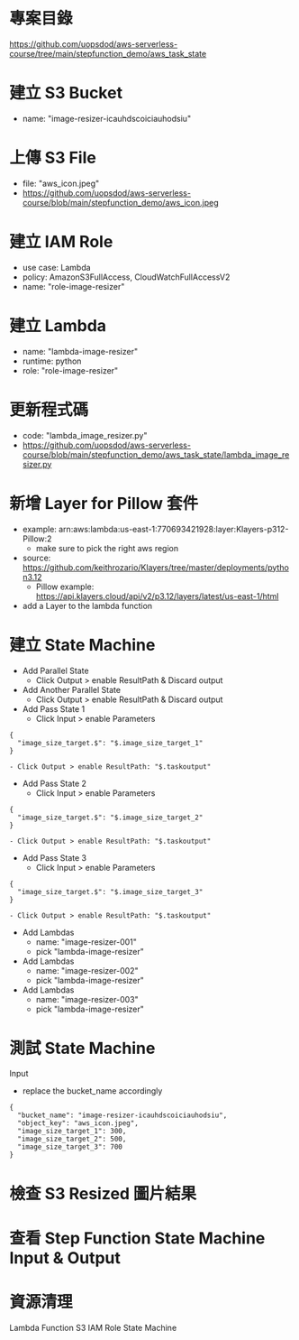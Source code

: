 
# 專案目錄 
https://github.com/uopsdod/aws-serverless-course/tree/main/stepfunction_demo/aws_task_state

# 建立 S3 Bucket 
 - name: "image-resizer-icauhdscoiciauhodsiu"

# 上傳 S3 File 
 - file: "aws_icon.jpeg"
 - https://github.com/uopsdod/aws-serverless-course/blob/main/stepfunction_demo/aws_icon.jpeg

# 建立 IAM Role 
 - use case: Lambda 
 - policy: AmazonS3FullAccess, CloudWatchFullAccessV2 
 - name: "role-image-resizer" 

# 建立 Lambda 
 - name: "lambda-image-resizer"
 - runtime: python 
 - role: "role-image-resizer" 

# 更新程式碼
 - code: "lambda_image_resizer.py" 
  - https://github.com/uopsdod/aws-serverless-course/blob/main/stepfunction_demo/aws_task_state/lambda_image_resizer.py

# 新增 Layer for Pillow 套件  
 - example: arn:aws:lambda:us-east-1:770693421928:layer:Klayers-p312-Pillow:2
   - make sure to pick the right aws region 
 - source: https://github.com/keithrozario/Klayers/tree/master/deployments/python3.12
   - Pillow example: https://api.klayers.cloud/api/v2/p3.12/layers/latest/us-east-1/html 
 - add a Layer to the lambda function 

# 建立 State Machine 
 - Add Parallel State 
   - Click Output > enable ResultPath & Discard output
 - Add Another Parallel State 
   - Click Output > enable ResultPath & Discard output
 - Add Pass State 1
   - Click Input > enable Parameters 
```
{
  "image_size_target.$": "$.image_size_target_1"
}
```
    - Click Output > enable ResultPath: "$.taskoutput" 
 - Add Pass State 2
   - Click Input > enable Parameters 
```
{
  "image_size_target.$": "$.image_size_target_2"
}
```
    - Click Output > enable ResultPath: "$.taskoutput" 
 - Add Pass State 3
   - Click Input > enable Parameters 
```
{
  "image_size_target.$": "$.image_size_target_3"
}
```
    - Click Output > enable ResultPath: "$.taskoutput" 
 - Add Lambdas
   - name: "image-resizer-001"
   - pick "lambda-image-resizer"
 - Add Lambdas
   - name: "image-resizer-002"
   - pick "lambda-image-resizer"
 - Add Lambdas
   - name: "image-resizer-003"
   - pick "lambda-image-resizer"   

# 測試 State Machine 
Input 
 - replace the bucket_name accordingly
```
{
  "bucket_name": "image-resizer-icauhdscoiciauhodsiu",
  "object_key": "aws_icon.jpeg",
  "image_size_target_1": 300,
  "image_size_target_2": 500,
  "image_size_target_3": 700
}
```

# 檢查 S3 Resized 圖片結果

# 查看 Step Function State Machine Input & Output

# 資源清理 
 Lambda Function 
 S3
 IAM Role 
 State Machine  